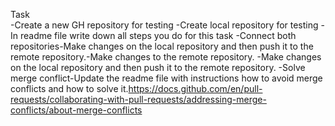 Task  
-Create a new GH repository for testing
-Create local repository for testing
-In readme file write down all steps you do for this task
-Connect both repositories-Make changes on the local repository and then push it to the remote repository.-Make changes to the remote repository.
-Make changes on the local repository and then push it to the remote repository.
-Solve merge conflict-Update the readme file with instructions how to avoid merge conflicts and how to solve it.https://docs.github.com/en/pull-requests/collaborating-with-pull-requests/addressing-merge-conflicts/about-merge-conflicts
